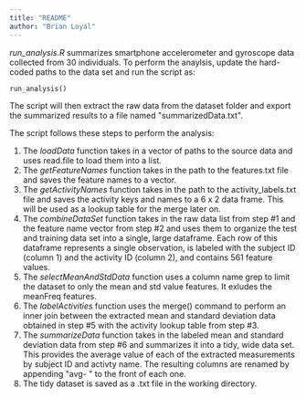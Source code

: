 ```yaml
---
title: "README"
author: "Brian Loyal"
---
```


*run_analysis.R* summarizes smartphone accelerometer and gyroscope data collected from 30 individuals. To perform the anaylsis, update the hard-coded paths to the data set and run the script as:

```
run_analysis()
```

The script will then extract the raw data from the dataset folder and export the summarized results to a file named "summarizedData.txt". 

The script follows these steps to perform the analysis:

1. The *loadData* function takes in a vector of paths to the source data and uses read.file to load them into a list.
2. The *getFeatureNames* function takes in the path to the features.txt file and saves the feature names to a vector.
3. The *getActivityNames* function takes in the path to the activity_labels.txt file and saves the activity keys and names to a 6 x 2 data frame. This will be used as a lookup table for the merge later on.
4. The *combineDataSet* function takes in the raw data list from step #1 and the feature name vector from step #2 and uses them to organize the test and training data set into a single, large dataframe. Each row of this dataframe represents a single observation, is labeled with the subject ID (column 1) and the activity ID (column 2), and contains 561 feature values.
5. The *selectMeanAndStdData* function uses a column name grep to limit the dataset to only the mean and std value features. It exludes the meanFreq features.
6. The *labelActivities* function uses the merge() command to perform an inner join between the extracted mean and standard deviation data obtained in step #5 with the activity lookup table from step #3. 
7. The *summarizeData* function takes in the labeled mean and standard deviation data from step #6 and summarizes it into a tidy, wide data set. This provides the average value of each of the extracted measurements by subject ID and activty name. The resulting columns are renamed by appending "avg- " to the front of each one.
8. The tidy dataset is saved as a .txt file in the working  directory.